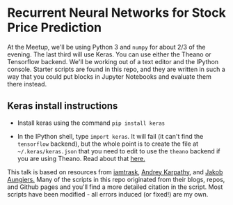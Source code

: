 # Recurrent Neural Networks for Stock Price Prediction

At the Meetup, we'll be using Python 3 and `numpy` for about 2/3 of the evening.  The last third will use Keras.  You can use either the Theano or Tensorflow backend.
We'll be working out of a text editor and the IPython console.  Starter scripts are found in this repo, and they are written in such a way that you could put blocks in Jupyter Notebooks and evaluate them there instead.

## Keras install instructions
* Install keras using the command `pip install keras`

* In the IPython shell, type `import keras`. It will fail (it can't find the `tensorflow` backend), but the whole point is to create the file at `~/.keras/keras.json` that you need to edit to use the `theano` backend if you are using Theano. Read about that [here.](https://keras.io/backend/)

This talk is based on resources from [iamtrask](http://iamtrask.github.io/), [Andrey Karpathy](http://cs231n.stanford.edu/2016/syllabus), and [Jakob Aungiers.](http://www.jakob-aungiers.com/articles/a/LSTM-Neural-Network-for-Time-Series-Prediction)  Many of the scripts in this repo originated from their blogs, repos, and Github pages and you'll find a more detailed citation in the script.  Most scripts have been modified - all errors induced (or fixed!) are my own.

